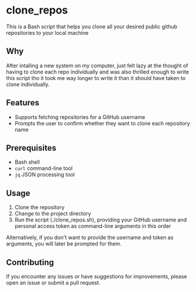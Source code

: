# clone_repos
This is a Bash script that helps you clone all your desired public github repositories to your local machine

## Why

After intalling a new system on my computer, just felt lazy at the thought of having to clone 
each repo individually and was also thrilled enough to write this script tho it took me way longer to write it than it should have taken to clone individually.

## Features

- Supports fetching repositories for a GitHub username
- Prompts the user to confirm whether they want to clone each repository name

## Prerequisites

- Bash shell
- `curl` command-line tool
- `jq` JSON processing tool

## Usage

1. Clone the repository
2. Change to the project directory
3. Run the script (./clone_repos.sh), providing your GitHub username and personal access token as command-line arguments in this order

Alternatively, if you don't want to provide the username and token as arguments, you will later be prompted for them.

## Contributing

If you encounter any issues or have suggestions for improvements, please open an issue or submit a pull request.
